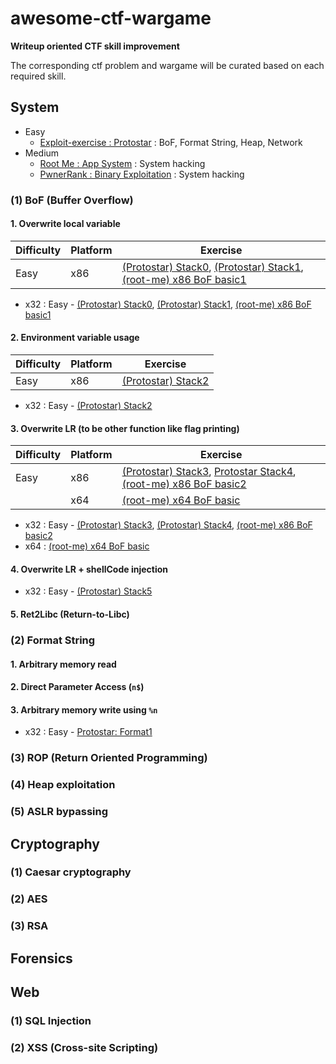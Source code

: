 # awesome-ctf-wargame

**Writeup oriented CTF skill improvement**

The corresponding ctf problem and wargame will be curated based on each required skill.

## System

- Easy
    - [Exploit-exercise : Protostar](https://exploit-exercises.com/protostar/) : BoF, Format String, Heap, Network 
- Medium
    - [Root Me : App System](https://www.root-me.org/en/Challenges/App-System/) : System hacking
    - [PwnerRank : Binary Exploitation](https://www.pwnerrank.com/categories/binary-exploitation/) : System hacking

### (1) BoF (Buffer Overflow)

#### 1. Overwrite local variable


| Difficulty | Platform | Exercise |
|------------|----------|----------|
| Easy | x86 |  [(Protostar) Stack0](https://exploit-exercises.com/protostar/stack0/), [(Protostar) Stack1](https://exploit-exercises.com/protostar/stack1/), [(root-me) x86 BoF basic1](https://www.root-me.org/en/Challenges/App-System/ELF-x86-Stack-buffer-overflow-basic-1) |


- x32 : Easy - [(Protostar) Stack0](https://exploit-exercises.com/protostar/stack0/), [(Protostar) Stack1](https://exploit-exercises.com/protostar/stack1/), [(root-me) x86 BoF basic1](https://www.root-me.org/en/Challenges/App-System/ELF-x86-Stack-buffer-overflow-basic-1)

#### 2. Environment variable usage

| Difficulty | Platform | Exercise |
|------------|----------|----------|
| Easy | x86 |  [(Protostar) Stack2](https://exploit-exercises.com/protostar/stack2/) |

- x32 : Easy - [(Protostar) Stack2](https://exploit-exercises.com/protostar/stack2/)

#### 3. Overwrite LR (to be other function like flag printing)

| Difficulty | Platform | Exercise |
|------------|----------|----------|
| Easy | x86 | [(Protostar) Stack3](https://exploit-exercises.com/protostar/stack3/), [Protostar Stack4](https://exploit-exercises.com/protostar/stack4/), [(root-me) x86 BoF basic2](https://www.root-me.org/en/Challenges/App-System/) |
|  | x64 |  [(root-me) x64 BoF basic](https://www.root-me.org/en/Challenges/App-System/ELF-x64-Stack-buffer-overflow-basic) |

- x32 : Easy - [(Protostar) Stack3](https://exploit-exercises.com/protostar/stack3/), [(Protostar) Stack4](https://exploit-exercises.com/protostar/stack4/), [(root-me) x86 BoF basic2](https://www.root-me.org/en/Challenges/App-System/ELF-x86-Stack-buffer-overflow-basic-2)
- x64 : [(root-me) x64 BoF basic](https://www.root-me.org/en/Challenges/App-System/ELF-x64-Stack-buffer-overflow-basic)

#### 4. Overwrite LR + shellCode injection

- x32 : Easy - [(Protostar) Stack5](https://exploit-exercises.com/protostar/stack5/)

#### 5. Ret2Libc (Return-to-Libc)


### (2) Format String

#### 1. Arbitrary memory read

#### 2. Direct Parameter Access (`n$`)

#### 3. Arbitrary memory write using `%n`

- x32 : Easy - [Protostar: Format1](https://exploit-exercises.com/protostar/format1/)


### (3) ROP (Return Oriented Programming)


### (4) Heap exploitation


### (5) ASLR bypassing



## Cryptography

### (1) Caesar cryptography

### (2) AES

### (3) RSA


## Forensics


## Web

### (1) SQL Injection

### (2) XSS (Cross-site Scripting)





